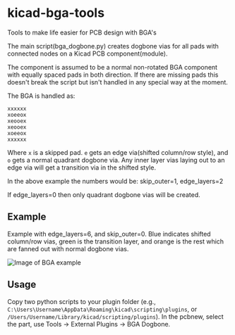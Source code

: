 # kicad-bga-tools
Tools to make life easier for PCB design with BGA's

The main script(bga_dogbone.py) creates dogbone vias for all pads with connected nodes on a Kicad PCB component(module).

The component is assumed to be a normal non-rotated BGA component with equally spaced pads in both direction. If there are missing pads this doesn't break the script but isn't handled in any special way at the moment.

The BGA is handled as:
```
xxxxxx
xoeeox
xeooex
xeooex
xoeeox
xxxxxx
```

Where `x` is a skipped pad. `e` gets an edge via(shifted column/row style), and `o` gets a normal quadrant dogbone via. Any inner layer vias laying out to an edge via will get a transition via in the shifted style.

In the above example the numbers would be: skip_outer=1, edge_layers=2

If edge_layers=0 then only quadrant dogbone vias will be created.

## Example

Example with edge_layers=6, and skip_outer=0. Blue indicates shifted column/row vias, green is the transition layer, and orange is the rest which are fanned out with normal dogbone vias.

![Image of BGA example](bga-example.png)

## Usage

Copy two python scripts to your plugin folder (e.g., ```C:\Users\Username\AppData\Roaming\kicad\scripting\plugins```, or ```/Users/Username/Library/kicad/scripting/plugins```). In the pcbnew, select the part, use Tools -> External Plugins -> BGA Dogbone.
